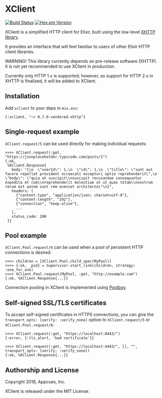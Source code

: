 # XClient

[![Build Status](https://travis-ci.org/appcues/xclient.svg?branch=master)](https://travis-ci.org/appcues/xclient)
[![Hex.pm Version](http://img.shields.io/hexpm/v/xclient.svg?style=flat)](https://hex.pm/packages/xclient)

XClient is a simplified HTTP client for Elixir, built using the
low-level [XHTTP library](https://github.com/ericmj/xhttp).

It provides an interface that will feel familiar to users of other
Elixir HTTP client libraries.

WARNING! This library currently depends on pre-release software (XHTTP).
It is not yet recommended to use XClient in production.

Currently only HTTP 1.x is supported; however, as support for HTTP 2.x
in XHTTP is finalized, it will be added to XClient.

## Installation

Add `xclient` to your deps in `mix.exs`:

    {:xclient, "~> 0.7.0-vendored-xhttp"}

## Single-request example

`XClient.request/5` can be used directly for making individual
requests:

    >>>> XClient.request(:get, "https://jsonplaceholder.typicode.com/posts/1")
    {:ok,
     %XClient.Response{
       body: "{\n  \"userId\": 1,\n  \"id\": 1,\n  \"title\": \"sunt aut facere repellat provident occaecati excepturi optio reprehenderit\",\n  \"body\": \"quia et suscipit\\nsuscipit recusandae consequuntur expedita et cum\\nreprehenderit molestiae ut ut quas totam\\nnostrum rerum est autem sunt rem eveniet architecto\"\n}",
       headers: [
         {"content-type", "application/json; charset=utf-8"},
         {"content-length", "292"},
         {"connection", "keep-alive"},
         ...
       ],
       status_code: 200
     }}

## Pool example

`XClient.Pool.request/6` can be used when a pool of persistent HTTP
connections is desired:

    >>>> children = [XClient.Pool.child_spec(MyPool)]
    >>>> {:ok, _pid} = Supervisor.start_link(children, strategy: :one_for_one)
    >>>> XClient.Pool.request(MyPool, :get, "http://example.com")
    {:ok, %XClient.Response{...}}

Connection pooling in XClient is implemented using
[Poolboy](https://github.com/devinus/poolboy).

## Self-signed SSL/TLS certificates

To accept self-signed certificates in HTTPS connections, you can give the
`transport_opts: [verify: :verify_none]` option to `XClient.request/5`
or `XClient.Pool.request/6`:

    >>>> XClient.request(:get, "https://localhost:8443/")
    {:error, {:tls_alert, 'bad certificate'}}

    >>>> XClient.request(:get, "https://localhost:4443/", [], "", transport_opts: [verify: :verify_none])
    {:ok, %XClient.Response{...}}

## Authorship and License

Copyright 2018, Appcues, Inc.

XClient is released under the MIT License.
